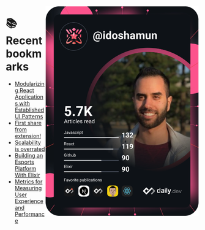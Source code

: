 <a href="https://app.daily.dev/idoshamun"><img src="https://raw.githubusercontent.com/idoshamun/idoshamun/devcard/devcard.svg" align='right' width="400" alt="Ido Shamun's Dev Card"/></a>

# 📚 Recent bookmarks
<!-- BOOKMARKS:START -->
- [Modularizing React Applications with Established UI Patterns](https://app.daily.dev/posts/K4RQxo8gM?utm_source=rss&utm_medium=bookmarks&utm_campaign=28849d86070e4c099c877ab6837c61f0)
- [First share from extension!](https://app.daily.dev/posts/hDorY0gIQ?utm_source=rss&utm_medium=bookmarks&utm_campaign=28849d86070e4c099c877ab6837c61f0)
- [Scalability is overrated](https://app.daily.dev/posts/I_vsiuVWs?utm_source=rss&utm_medium=bookmarks&utm_campaign=28849d86070e4c099c877ab6837c61f0)
- [Building an Esports Platform With Elixir](https://app.daily.dev/posts/sMGJeKmmp?utm_source=rss&utm_medium=bookmarks&utm_campaign=28849d86070e4c099c877ab6837c61f0)
- [Metrics for Measuring User Experience and Performance](https://app.daily.dev/posts/-ggTvDM5j?utm_source=rss&utm_medium=bookmarks&utm_campaign=28849d86070e4c099c877ab6837c61f0)
<!-- BOOKMARKS:END -->
